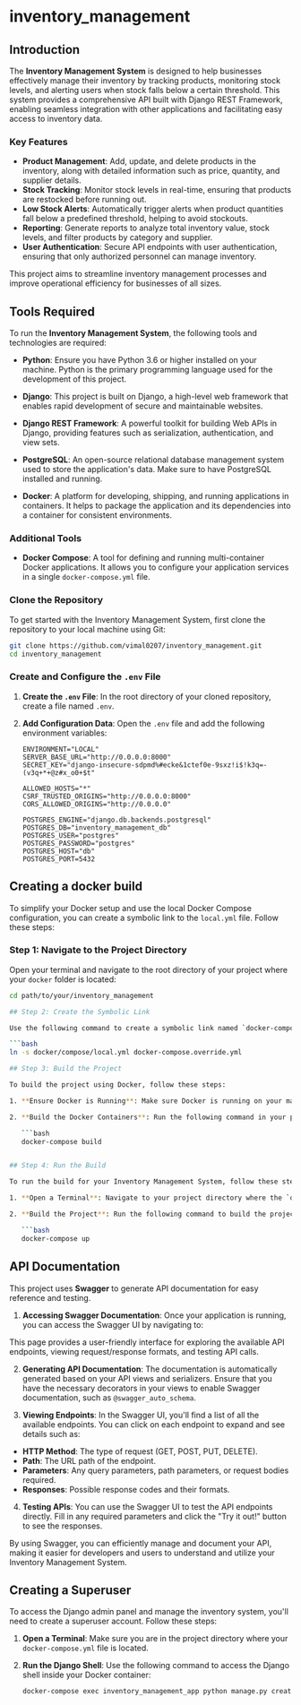 # inventory_management

## Introduction

The **Inventory Management System** is designed to help businesses effectively manage their inventory by tracking products, monitoring stock levels, and alerting users when stock falls below a certain threshold. This system provides a comprehensive API built with Django REST Framework, enabling seamless integration with other applications and facilitating easy access to inventory data.

### Key Features

- **Product Management**: Add, update, and delete products in the inventory, along with detailed information such as price, quantity, and supplier details.
- **Stock Tracking**: Monitor stock levels in real-time, ensuring that products are restocked before running out.
- **Low Stock Alerts**: Automatically trigger alerts when product quantities fall below a predefined threshold, helping to avoid stockouts.
- **Reporting**: Generate reports to analyze total inventory value, stock levels, and filter products by category and supplier.
- **User Authentication**: Secure API endpoints with user authentication, ensuring that only authorized personnel can manage inventory.

This project aims to streamline inventory management processes and improve operational efficiency for businesses of all sizes.

## Tools Required

To run the **Inventory Management System**, the following tools and technologies are required:

- **Python**: Ensure you have Python 3.6 or higher installed on your machine. Python is the primary programming language used for the development of this project.

- **Django**: This project is built on Django, a high-level web framework that enables rapid development of secure and maintainable websites.

- **Django REST Framework**: A powerful toolkit for building Web APIs in Django, providing features such as serialization, authentication, and view sets.

- **PostgreSQL**: An open-source relational database management system used to store the application's data. Make sure to have PostgreSQL installed and running.

- **Docker**: A platform for developing, shipping, and running applications in containers. It helps to package the application and its dependencies into a container for consistent environments.

### Additional Tools

- **Docker Compose**: A tool for defining and running multi-container Docker applications. It allows you to configure your application services in a single `docker-compose.yml` file.


### Clone the Repository

To get started with the Inventory Management System, first clone the repository to your local machine using Git:

```bash
git clone https://github.com/vimal0207/inventory_management.git
cd inventory_management
```
### Create and Configure the `.env` File

1. **Create the `.env` File**: In the root directory of your cloned repository, create a file named `.env`.

2. **Add Configuration Data**: Open the `.env` file and add the following environment variables:

   ```env
   ENVIRONMENT="LOCAL"
   SERVER_BASE_URL="http://0.0.0.0:8000"
   SECRET_KEY="django-insecure-sdpmd%#ecke&1ctef0e-9sxz!i$!k3q=-(v3q+*+@z#x_o0+$t"

   ALLOWED_HOSTS="*"
   CSRF_TRUSTED_ORIGINS="http://0.0.0.0:8000"
   CORS_ALLOWED_ORIGINS="http://0.0.0.0"

   POSTGRES_ENGINE="django.db.backends.postgresql"
   POSTGRES_DB="inventory_management_db"
   POSTGRES_USER="postgres"
   POSTGRES_PASSWORD="postgres"
   POSTGRES_HOST="db"
   POSTGRES_PORT=5432
   ```
## Creating a docker build

To simplify your Docker setup and use the local Docker Compose configuration, you can create a symbolic link to the `local.yml` file. Follow these steps:

### Step 1: Navigate to the Project Directory

Open your terminal and navigate to the root directory of your project where your `docker` folder is located:

```bash
cd path/to/your/inventory_management

## Step 2: Create the Symbolic Link

Use the following command to create a symbolic link named `docker-compose.override.yml` that points to the `local.yml` file in the `docker/compose` directory:

```bash
ln -s docker/compose/local.yml docker-compose.override.yml

## Step 3: Build the Project

To build the project using Docker, follow these steps:

1. **Ensure Docker is Running**: Make sure Docker is running on your machine.

2. **Build the Docker Containers**: Run the following command in your project directory to build the Docker containers defined in your `docker-compose.yml`:

   ```bash
   docker-compose build


## Step 4: Run the Build

To run the build for your Inventory Management System, follow these steps:

1. **Open a Terminal**: Navigate to your project directory where the `docker-compose.yml` file is located.

2. **Build the Project**: Run the following command to build the project using Docker:

   ```bash
   docker-compose up
```
## API Documentation

This project uses **Swagger** to generate API documentation for easy reference and testing.

1. **Accessing Swagger Documentation**: Once your application is running, you can access the Swagger UI by navigating to:


This page provides a user-friendly interface for exploring the available API endpoints, viewing request/response formats, and testing API calls.

2. **Generating API Documentation**: The documentation is automatically generated based on your API views and serializers. Ensure that you have the necessary decorators in your views to enable Swagger documentation, such as `@swagger_auto_schema`.

3. **Viewing Endpoints**: In the Swagger UI, you'll find a list of all the available endpoints. You can click on each endpoint to expand and see details such as:

- **HTTP Method**: The type of request (GET, POST, PUT, DELETE).
- **Path**: The URL path of the endpoint.
- **Parameters**: Any query parameters, path parameters, or request bodies required.
- **Responses**: Possible response codes and their formats.

4. **Testing APIs**: You can use the Swagger UI to test the API endpoints directly. Fill in any required parameters and click the "Try it out!" button to see the responses.

By using Swagger, you can efficiently manage and document your API, making it easier for developers and users to understand and utilize your Inventory Management System.


## Creating a Superuser

To access the Django admin panel and manage the inventory system, you'll need to create a superuser account. Follow these steps:

1. **Open a Terminal**: Make sure you are in the project directory where your `docker-compose.yml` file is located.

2. **Run the Django Shell**: Use the following command to access the Django shell inside your Docker container:

   ```bash
   docker-compose exec inventory_management_app python manage.py createsuperuser
